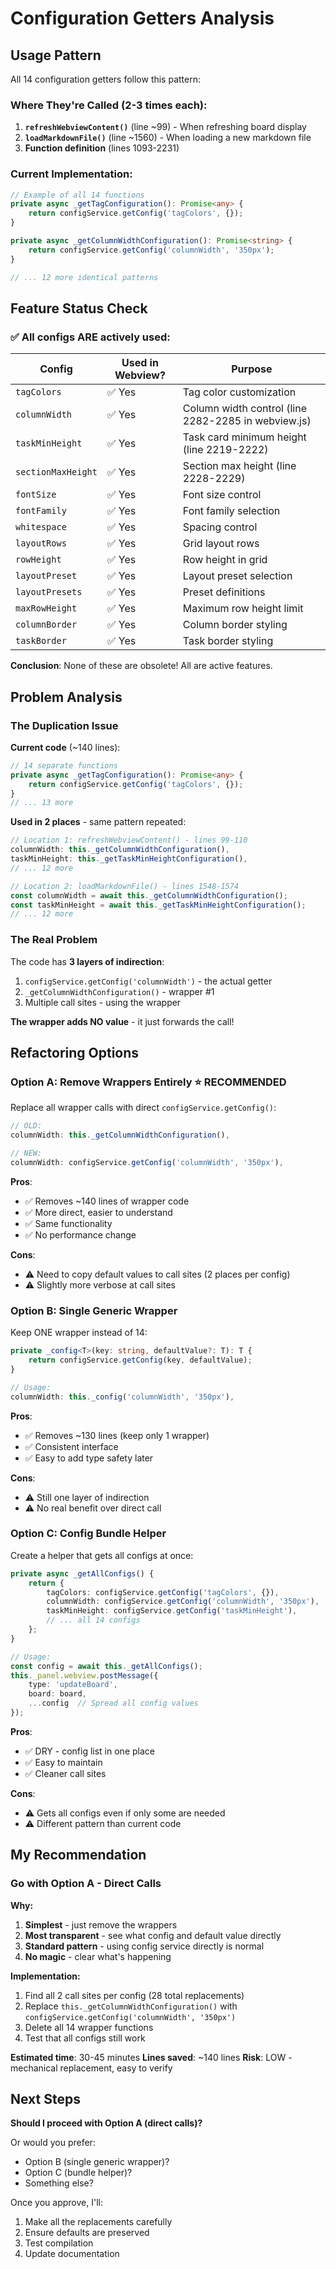 # Configuration Getters Analysis

## Usage Pattern

All 14 configuration getters follow this pattern:

### Where They're Called (2-3 times each):
1. **`refreshWebviewContent()`** (line ~99) - When refreshing board display
2. **`loadMarkdownFile()`** (line ~1560) - When loading a new markdown file
3. **Function definition** (lines 1093-2231)

### Current Implementation:
```typescript
// Example of all 14 functions
private async _getTagConfiguration(): Promise<any> {
    return configService.getConfig('tagColors', {});
}

private async _getColumnWidthConfiguration(): Promise<string> {
    return configService.getConfig('columnWidth', '350px');
}

// ... 12 more identical patterns
```

## Feature Status Check

### ✅ All configs ARE actively used:

| Config | Used in Webview? | Purpose |
|--------|------------------|---------|
| `tagColors` | ✅ Yes | Tag color customization |
| `columnWidth` | ✅ Yes | Column width control (line 2282-2285 in webview.js) |
| `taskMinHeight` | ✅ Yes | Task card minimum height (line 2219-2222) |
| `sectionMaxHeight` | ✅ Yes | Section max height (line 2228-2229) |
| `fontSize` | ✅ Yes | Font size control |
| `fontFamily` | ✅ Yes | Font family selection |
| `whitespace` | ✅ Yes | Spacing control |
| `layoutRows` | ✅ Yes | Grid layout rows |
| `rowHeight` | ✅ Yes | Row height in grid |
| `layoutPreset` | ✅ Yes | Layout preset selection |
| `layoutPresets` | ✅ Yes | Preset definitions |
| `maxRowHeight` | ✅ Yes | Maximum row height limit |
| `columnBorder` | ✅ Yes | Column border styling |
| `taskBorder` | ✅ Yes | Task border styling |

**Conclusion**: None of these are obsolete! All are active features.

## Problem Analysis

### The Duplication Issue

**Current code** (~140 lines):
```typescript
// 14 separate functions
private async _getTagConfiguration(): Promise<any> {
    return configService.getConfig('tagColors', {});
}
// ... 13 more
```

**Used in 2 places** - same pattern repeated:
```typescript
// Location 1: refreshWebviewContent() - lines 99-110
columnWidth: this._getColumnWidthConfiguration(),
taskMinHeight: this._getTaskMinHeightConfiguration(),
// ... 12 more

// Location 2: loadMarkdownFile() - lines 1548-1574
const columnWidth = await this._getColumnWidthConfiguration();
const taskMinHeight = await this._getTaskMinHeightConfiguration();
// ... 12 more
```

### The Real Problem

The code has **3 layers of indirection**:
1. `configService.getConfig('columnWidth')` - the actual getter
2. `_getColumnWidthConfiguration()` - wrapper #1
3. Multiple call sites - using the wrapper

**The wrapper adds NO value** - it just forwards the call!

## Refactoring Options

### Option A: Remove Wrappers Entirely ⭐ RECOMMENDED

Replace all wrapper calls with direct `configService.getConfig()`:

```typescript
// OLD:
columnWidth: this._getColumnWidthConfiguration(),

// NEW:
columnWidth: configService.getConfig('columnWidth', '350px'),
```

**Pros**:
- ✅ Removes ~140 lines of wrapper code
- ✅ More direct, easier to understand
- ✅ Same functionality
- ✅ No performance change

**Cons**:
- ⚠️ Need to copy default values to call sites (2 places per config)
- ⚠️ Slightly more verbose at call sites

### Option B: Single Generic Wrapper

Keep ONE wrapper instead of 14:

```typescript
private _config<T>(key: string, defaultValue?: T): T {
    return configService.getConfig(key, defaultValue);
}

// Usage:
columnWidth: this._config('columnWidth', '350px'),
```

**Pros**:
- ✅ Removes ~130 lines (keep only 1 wrapper)
- ✅ Consistent interface
- ✅ Easy to add type safety later

**Cons**:
- ⚠️ Still one layer of indirection
- ⚠️ No real benefit over direct call

### Option C: Config Bundle Helper

Create a helper that gets all configs at once:

```typescript
private async _getAllConfigs() {
    return {
        tagColors: configService.getConfig('tagColors', {}),
        columnWidth: configService.getConfig('columnWidth', '350px'),
        taskMinHeight: configService.getConfig('taskMinHeight'),
        // ... all 14 configs
    };
}

// Usage:
const config = await this._getAllConfigs();
this._panel.webview.postMessage({
    type: 'updateBoard',
    board: board,
    ...config  // Spread all config values
});
```

**Pros**:
- ✅ DRY - config list in one place
- ✅ Easy to maintain
- ✅ Cleaner call sites

**Cons**:
- ⚠️ Gets all configs even if only some are needed
- ⚠️ Different pattern than current code

## My Recommendation

### Go with Option A - Direct Calls

**Why:**
1. **Simplest** - just remove the wrappers
2. **Most transparent** - see what config and default value directly
3. **Standard pattern** - using config service directly is normal
4. **No magic** - clear what's happening

**Implementation:**
1. Find all 2 call sites per config (28 total replacements)
2. Replace `this._getColumnWidthConfiguration()` with `configService.getConfig('columnWidth', '350px')`
3. Delete all 14 wrapper functions
4. Test that all configs still work

**Estimated time**: 30-45 minutes
**Lines saved**: ~140 lines
**Risk**: LOW - mechanical replacement, easy to verify

## Next Steps

**Should I proceed with Option A (direct calls)?**

Or would you prefer:
- Option B (single generic wrapper)?
- Option C (bundle helper)?
- Something else?

Once you approve, I'll:
1. Make all the replacements carefully
2. Ensure defaults are preserved
3. Test compilation
4. Update documentation

